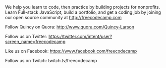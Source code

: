 We help you learn to code, then practice by building projects for nonprofits. Learn Full-stack JavaScript, build a portfolio, and get a coding job by joining our open source community at http://freecodecamp.com

Follow Quincy on Quora: http://www.quora.com/Quincy-Larson

Follow us on Twitter: https://twitter.com/intent/user?screen_name=freecodecamp

Like us on Facebook: https://www.facebook.com/freecodecamp

Follow us on Twitch: twitch.tv/freecodecamp
